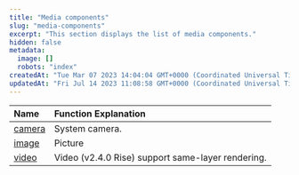 ```yaml
---
title: "Media components"
slug: "media-components"
excerpt: "This section displays the list of media components."
hidden: false
metadata: 
  image: []
  robots: "index"
createdAt: "Tue Mar 07 2023 14:04:04 GMT+0000 (Coordinated Universal Time)"
updatedAt: "Fri Jul 14 2023 11:08:58 GMT+0000 (Coordinated Universal Time)"
---
```

| Name                 | Function Explanation                              |
| :------------------- | :------------------------------------------------ |
| [camera](doc:camera) | System camera.                                    |
| [image](doc:image)   | Picture                                           |
| [video](doc:video)   | Video (v2.4.0 Rise) support same-layer rendering. |
